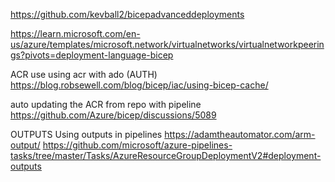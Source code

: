 https://github.com/kevball2/bicepadvanceddeployments

https://learn.microsoft.com/en-us/azure/templates/microsoft.network/virtualnetworks/virtualnetworkpeerings?pivots=deployment-language-bicep

ACR use
using acr with ado (AUTH)
https://blog.robsewell.com/blog/bicep/iac/using-bicep-cache/

auto updating the ACR from repo with pipeline
https://github.com/Azure/bicep/discussions/5089

OUTPUTS
Using outputs in pipelines
https://adamtheautomator.com/arm-output/
https://github.com/microsoft/azure-pipelines-tasks/tree/master/Tasks/AzureResourceGroupDeploymentV2#deployment-outputs